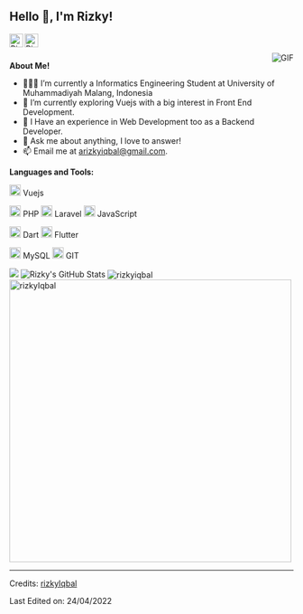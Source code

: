 <h2 title="hehehe"> Hello 👋, I'm Rizky!</h2>

<a href="https://www.instagram.com/rizkyyiqbal_/">
  <img align="left" alt="Rizky's Instagram" width="24px" src="https://img.icons8.com/nolan/96/instagram-new.png" />
</a>
<a href="https://dribbble.com/Izkyy">
  <img align="left" alt="Rizky's Dribbble" width="24px" src="https://img.icons8.com/nolan/96/dribbble.png" />
</a>




<br />
<br />


 

  <img align="right" alt="GIF" src="https://media.giphy.com/media/LmNwrBhejkK9EFP504/giphy.gif" />

**About Me!**

- 👨🏽‍💻 I’m currently a Informatics Engineering Student at University of Muhammadiyah Malang, Indonesia
- 🌱 I’m currently exploring Vuejs with a big interest in Front End Development. 
- 👯 I Have an experience in Web Development too as a Backend Developer.
- 💬 Ask me about anything, I love to answer!
- 📫 Email me at [arizkyiqbal@gmail.com](mailto:arizkyiqbal@gmail.com).



**Languages and Tools:**  

<code><img height="20" src="https://img.icons8.com/color/344/vue-js.png"></code> Vuejs



<code><img height="20" src="https://img.icons8.com/nolan/96/php.png"></code> PHP
<code><img height="20" src="https://img.icons8.com/fluency/344/laravel.png"></code> Laravel
<code><img height="20" src="https://img.icons8.com/nolan/96/js.png"></code> JavaScript

<code><img height="20" src="https://img.icons8.com/color/344/dart.png"></code> Dart
<code><img height="20" src="https://img.icons8.com/color/344/flutter.png"></code> Flutter

<code><img height="20" src="https://img.icons8.com/nolan/96/sql.png"></code> MySQL
<code><img height="20" src="https://img.icons8.com/nolan/96/git.png"></code> GIT


<img src="https://views.whatilearened.today/views/github/rizkyIqbal/views.svg"/>

<img src="https://github-readme-stats.vercel.app/api?username=rizkyIqbal&show_icons=true&hide_border=true&count_private=true&theme=shades-of-purple&icon_color=fad000" alt="Rizky's GitHub Stats">
<img align="center" src="https://github-readme-streak-stats.herokuapp.com/?user=rizkyIqbal&count_private=true&theme=radical" alt="rizkyiqbal" />
<img align="center" width=500 src="https://github-readme-stats.vercel.app/api/top-langs/?username=rizkyIqbal&count_private=true&theme=radical" alt="rizkyIqbal" />

-----
Credits: [rizkyIqbal](https://github.com/rizkyIqbal)

Last Edited on: 24/04/2022
